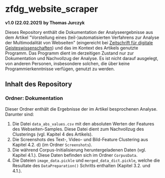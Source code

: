 # zfdg_website_scraper
**v1.0 (22.02.2021)**
**by Thomas Jurczyk**

Dieses Repository enthält die Dokumentation der Analyseergebnisse aus dem Artikel "Vorstellung eines (teil-)automatisierten Verfahrens zur Analyse der Multimodalität von Webseiten" (eingereicht bei [Zeitschrift für digitale Geisteswissenschaften](https://zfdg.de/)) und das im Kontext des Artikels genutzte Programm. Das Programm dient im derzeitigen Zustand nur zur Dokumentation und Nachvollzug der Analyse. Es ist nicht darauf ausgelegt, von anderen Personen, insbesondere solchen, die über keine Programmierkenntnisse verfügen, genutzt zu werden.

## Inhalt des Repository

### Ordner: Dokumentation

Dieser Ordner enthält die Ergebnisse der im Artikel besprochenen Analyse. Darunter sind:

1. Die Datei `data_abs_values.csv` mit den absoluten Werten der Features des Webseiten-Samples. Diese Datei dient zum Nachvollzug des Clusterings (vgl. Kapitel 4 des Artikels).
2. Die Screenshots des Text-, Video- und Bild-Feature Clustering aus Kapitel 4.2. d) (im Ordner `Screenshots`).
3. Die während Corpus-Initialisierung heruntergeladenen Daten (vgl. Kapitel 4.1.). Diese Daten befinden sich im Ordner `CorpusData`.
4. Die Dateien `image_data.pickle` und `merged_data_dict.pickle`, welche die Resultate des `DataPreparation()` Schritts enthalten (Kapitel 3.2. und 4.1.).

 
